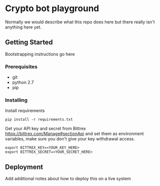 # Crypto bot playground

Normally we would describe what this repo does here but there really isn't anything here yet.

## Getting Started

Bootstrapping instructions go here

### Prerequisites

- git
- python 2.7
- pip

### Installing

Install requirements

```
pip install -r requirements.txt
```

Get your API key and secret from Bittrex https://bittrex.com/Manage#sectionApi and set them as environment variables, make sure you don't give your key withdrawal access. 

```
export BITTREX_KEY=<YOUR_KEY_HERE>
export BITTREX_SECRET=<YOUR_SECRET_HERE>
```

## Deployment

Add additional notes about how to deploy this on a live system
